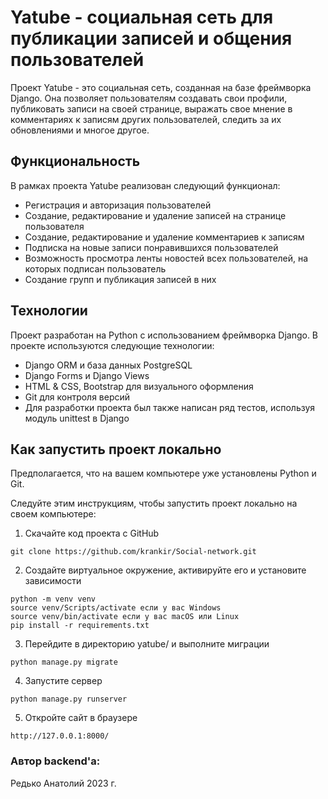 # Yatube - социальная сеть для публикации записей и общения пользователей

Проект Yatube - это социальная сеть, созданная на базе фреймворка Django. Она позволяет пользователям создавать свои профили, публиковать записи на своей странице, выражать свое мнение в комментариях к записям других пользователей, следить за их обновлениями и многое другое.

## Функциональность

В рамках проекта Yatube реализован следующий функционал:
- Регистрация и авторизация пользователей
- Создание, редактирование и удаление записей на странице пользователя
- Создание, редактирование и удаление комментариев к записям
- Подписка на новые записи понравившихся пользователей
- Возможность просмотра ленты новостей всех пользователей, на которых подписан пользователь
- Создание групп и публикация записей в них

## Технологии

Проект разработан на Python с использованием фреймворка Django. В проекте используются следующие технологии:
- Django ORM и база данных PostgreSQL
- Django Forms и Django Views
- HTML & CSS, Bootstrap для визуального оформления
- Git для контроля версий
- Для разработки проекта был также написан ряд тестов, используя модуль unittest в Django

## Как запустить проект локально

Предполагается, что на вашем компьютере уже установлены Python и Git.

Следуйте этим инструкциям, чтобы запустить проект локально на своем компьютере:

1. Скачайте код проекта с GitHub
```
git clone https://github.com/krankir/Social-network.git
```
2. Создайте виртуальное окружение, активируйте его и установите зависимости
```
python -m venv venv
source venv/Scripts/activate если у вас Windows
source venv/bin/activate если у вас macOS или Linux
pip install -r requirements.txt
```
3. Перейдите в директорию yatube/ и выполните миграции
```
python manage.py migrate
```
4. Запустите сервер
```
python manage.py runserver
```
5. Откройте сайт в браузере
```
http://127.0.0.1:8000/
```

### Автор backend'а:

Редько Анатолий 2023 г.
